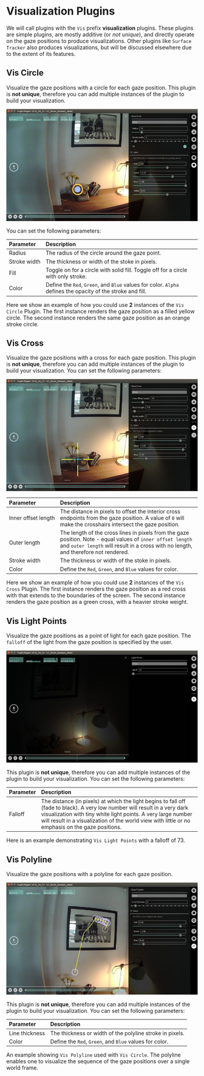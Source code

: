 # Visualization Plugins
  <!-- TODO: NEW VISUALS -->
We will call plugins with the `Vis` prefix **visualization** plugins. These plugins are simple plugins, are mostly additive (or *not unique*), and directly operate on the gaze positions to produce visualizations. Other plugins like `Surface Tracker` also produces visualizations, but will be discussed elsewhere due to the extent of its features.

## Vis Circle
Visualize the gaze positions with a circle for each gaze position. This plugin is **not unique**, therefore you can add multiple instances of the plugin to build your visualization.

![Circle Visualizations](./vis-circle.jpg)

You can set the following parameters:

| Parameter | Description |
|:----------|:------------|
| Radius | The radius of the circle around the gaze point. |
| Stroke&nbsp;width | The thickness or width of the stoke in pixels. |
| Fill | Toggle on for a circle with solid fill. Toggle off for a circle with only stroke. |
| Color | Define the `Red`, `Green`, and `Blue` values for color. `Alpha` defines the opacity of the stroke and fill. |
 
Here we show an example of how you could use **2** instances of the `Vis Circle` Plugin. The first instance renders the gaze position as a filled yellow circle. The second instance renders the same gaze position as an orange stroke circle.

## Vis Cross
Visualize the gaze positions with a cross for each gaze position. This plugin is **not unique**, therefore you can add multiple instances of the plugin to build your visualization. You can set the following parameters:

![Cross Visualizations](./vis-cross.jpg)

| Parameter | Description |
|:----------|:------------|
| Inner&nbsp;offset&nbsp;length | The distance in pixels to offset the interior cross endpoints from the gaze position. A value of `0` will make the crosshairs intersect the gaze position. |
| Outer&nbsp;length | The length of the cross lines in pixels from the gaze position. Note - equal values of `inner offset length` and `outer length` will result in a cross with no length, and therefore not rendered. |
| Stroke&nbsp;width | The thickness or width of the stoke in pixels. |
| Color | Define the `Red`, `Green`, and `Blue` values for color. |

Here we show an example of how you could use **2** instances of the `Vis Cross` Plugin. The first instance renders the gaze position as a red cross with that extends to the boundaries of the screen. The second instance renders the gaze position as a green cross, with a heavier stroke weight.

<!-- ## Vis Fixation
TODO -->

## Vis Light Points
Visualize the gaze positions as a point of light for each gaze position. The `falloff` of the light from the gaze position is specified by the user.

![Lightpoints Visualizations](./vis-lightpoints.jpg)

This plugin is **not unique**, therefore you can add multiple instances of the plugin to build your visualization. You can set the following parameters:

| Parameter | Description |
|:----------|:------------|
| Falloff | The distance (in pixels) at which the light begins to fall off (fade to black). A very low number will result in a very dark visualization with tiny white light points. A very large number will result in a visualization of the world view with little or no emphasis on the gaze positions. |

Here is an example demonstrating `Vis Light Points` with a falloff of 73.

## Vis Polyline
Visualize the gaze positions with a polyline for each gaze position.

![Polyline Visualizations](./vis-polyline.jpg)

This plugin is **not unique**, therefore you can add multiple instances of the plugin to build your visualization. You can set the following parameters:

| Parameter | Description |
|:----------|:------------|
| Line&nbsp;thickness | The thickness or width of the polyline stroke in pixels. |
| Color | Define the `Red`, `Green`, and `Blue` values for color. |

An example showing `Vis Polyline` used with `Vis Circle`. The polyline enables one to visualize the sequence of the gaze positions over a single world frame.

<!-- ## Vis Watermark
TODO -->

<!-- ## Vis Eye Video Overlay
Here is an example of the `Eye Video Overlay` with binocular eye videos.

![Eye overlay Visualizations](./vis-eyeoverlay.jpg)

This plugin can be used to overlay the eye video on top of the world video. Note that the eye video is not recorded by default in Pupil Capture so if you want to use this plugin, make sure to check `record eye video` in Pupil Capture.

This plugin is **unique**, therefore you can only load one instance of this plugin. You can set the following parameters:

  + `opacity` - the opacity of the overlay eye video image. `1.0` is opaque and `0.0` is transparent.
  + `video scale` - use the slider to increase or decrease the size of the eye videos.
  + `move overlay` - toggle `on` and then click and drag eye video to move around in the player window. Toggle `off` when done moving the video frames.
  + `show` - show or hide eye video overlays.
  + `horiz. and vert. flip` - flip eye videos vertically or horizontally -->